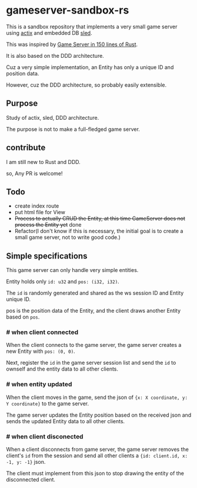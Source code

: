 # gameserver-sandbox-rs

This is a sandbox repository that implements a very small game server using [actix](https://github.com/actix/actix-web) and embedded DB [sled](https://github.com/spacejam/sled).

This was inspired by [Game Server in 150 lines of Rust](https://medium.com/@buterajay/game-server-in-150-lines-of-rust-ce1782199907).

It is also based on the DDD architecture.

Cuz a very simple implementation, an Entity has only a unique ID and position data.

However, cuz the DDD architecture,  so probably easily extensible.

## Purpose

Study of actix, sled, DDD architecture.

The purpose is not to make a full-fledged game server.

## contribute

I am still new to Rust and DDD.

so, Any PR is welcome!

## Todo
- create index route
- put html file for View
- ~~Process to actually CRUD the Entity, at this time GameServer does not process the Entity yet~~ done
- Refactor(I don't know if this is necessary, the initial goal is to create a small game server, not to write good code.)

## Simple specifications

This game server can only handle very simple entities.

Entity holds only `id: u32` and `pos: (i32, i32)`.

The `id` is randomly generated and shared as the ws session ID and Entity unique ID.

pos is the position data of the Entity, and the client draws another Entity based on `pos`.


### # when client connected

When the client connects to the game server, the game server creates a new Entity with `pos: (0, 0)`.

Next, register the `id` in the game server session list and send the `id` to ownself and the entity data to all other clients.

### # when entity updated

When the client moves in the game, send the json of `{x: X coordinate, y: Y coordinate}` to the game server.

The game server updates the Entity position based on the received json and sends the updated Entity data to all other clients.

### # when client disconected

When a client disconnects from game server, the game server removes the client's `id` from the session and send all other clients a `{id: client.id, x: -1, y: -1}` json.

The client must implement from this json to stop drawing the entity of the disconnected client.

